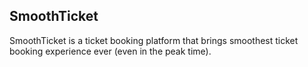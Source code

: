 ## SmoothTicket

SmoothTicket is a ticket booking platform that brings smoothest ticket booking experience ever (even in the peak time).
